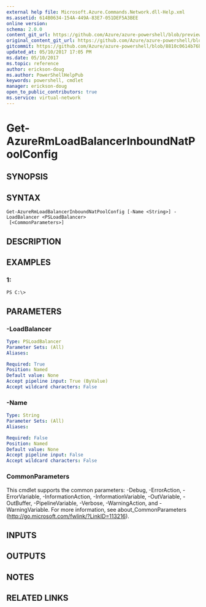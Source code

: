 ```yaml
---
external help file: Microsoft.Azure.Commands.Network.dll-Help.xml
ms.assetid: 614B0634-154A-449A-83E7-051DEF5A3BEE
online version:
schema: 2.0.0
content_git_url: https://github.com/Azure/azure-powershell/blob/preview/src/ResourceManager/Network/Commands.Network/help/Get-AzureRmLoadBalancerInboundNatPoolConfig.md
original_content_git_url: https://github.com/Azure/azure-powershell/blob/preview/src/ResourceManager/Network/Commands.Network/help/Get-AzureRmLoadBalancerInboundNatPoolConfig.md
gitcommit: https://github.com/Azure/azure-powershell/blob/8810c0614b76be8d014616888a4ae7733a452af9
updated_at: 05/10/2017 17:05 PM
ms.date: 05/10/2017
ms.topic: reference
author: erickson-doug
ms.author: PowerShellHelpPub
keywords: powershell, cmdlet
manager: erickson-doug
open_to_public_contributors: true
ms.service: virtual-network
---
```


# Get-AzureRmLoadBalancerInboundNatPoolConfig

## SYNOPSIS

## SYNTAX

```
Get-AzureRmLoadBalancerInboundNatPoolConfig [-Name <String>] -LoadBalancer <PSLoadBalancer>
 [<CommonParameters>]
```

## DESCRIPTION

## EXAMPLES

### 1:
```
PS C:\>
```

## PARAMETERS

### -LoadBalancer
```yaml
Type: PSLoadBalancer
Parameter Sets: (All)
Aliases: 

Required: True
Position: Named
Default value: None
Accept pipeline input: True (ByValue)
Accept wildcard characters: False
```

### -Name
```yaml
Type: String
Parameter Sets: (All)
Aliases: 

Required: False
Position: Named
Default value: None
Accept pipeline input: False
Accept wildcard characters: False
```

### CommonParameters
This cmdlet supports the common parameters: -Debug, -ErrorAction, -ErrorVariable, -InformationAction, -InformationVariable, -OutVariable, -OutBuffer, -PipelineVariable, -Verbose, -WarningAction, and -WarningVariable. For more information, see about_CommonParameters (http://go.microsoft.com/fwlink/?LinkID=113216).

## INPUTS

## OUTPUTS

## NOTES

## RELATED LINKS

